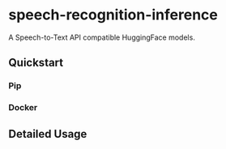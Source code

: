 # speech-recognition-inference
A Speech-to-Text API compatible HuggingFace models.

## Quickstart

### Pip

### Docker


## Detailed Usage
